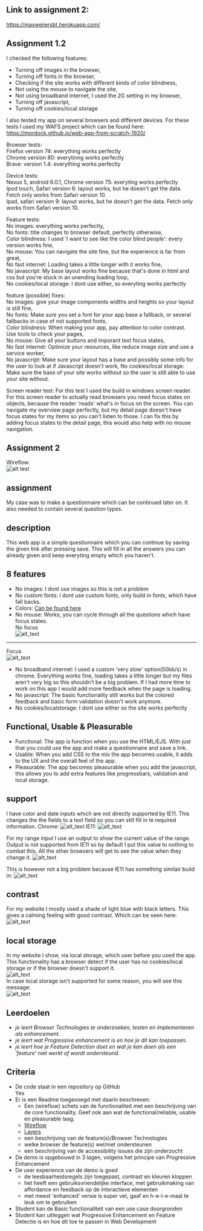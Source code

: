 ## Link to assignment 2:
https://maxweijersbt.herokuapp.com/

## Assignment 1.2

I checked the following features:  
- Turning off images in the browser,  
- Turning off fonts in the browser,  
- Checking if the site works with different kinds of color blindness,  
- Not using the mouse to navigate the site,  
- Not using broadband internet, I used the 2G setting in my browser,   
- Turning off javascript,  
- Turning off cookies/local storage

I also tested my app on several browsers and different devices. For these tests I used my WAFS project which can be found here:  
https://mordock.github.io/web-app-from-scratch-1920/

Browser tests:  
Firefox version 74: everything works perfectly  
Chrome version 80: everytinng works perfectly  
Brave: version 1.4: everything works perfectly

Device tests:  
Nexus 5, android 6.0.1, Chrome version 75: everyting works perfectly  
Ipod touch, Safari version 6: layout works, but he doesn't get the data. Fetch only works from Safari version 10.  
Ipad, safari version 9: layout works, but he doesn't get the data. Fetch only works from Safari version 10. 

Feature tests:  
No images: everything works perfectly,  
No fonts: title changes to browser default, perfectly otherwise,  
Color blindness: I used 'I want to see like the color blind people': every version works fine,  
No mouse: You can navigate the site fine, but the experience is far from great,  
No fast internet: Loading takes a little longer with it works fine,  
No javascript: My base layout works fine because that's done in html and css but you're stuck in an unending loading loop,  
No cookies/local storage: I dont use either, so everyting works perfectly

feature (possible) fixes:  
No images: give your image components widths and heights so your layout is still fine,  
No fonts: Make sure you set a font for your app base a fallback, or several fallbacks in case of not supported fonts,  
Color blindness: When making your app, pay attention to color contrast. Use tools to check your pages,  
No mouse: Give all your buttons and imporant text focus states,  
No fast internet: Optimize your resources, like reduce image size and use a service worker,  
No javascript: Make sure your layout has a base and possibly some info for the user to look at if Javascript doesn't work, 
No cookies/local storage: Make sure the base of your site works without so the user is still able to use your site without.

Screen reader test:
For this test I used the build in windows screen reader. For this screen reader to actually read browsers you need focus states on objects, because the reader 'reads' what's in focus on the screen. 
You can navigate my overview page perfectly, but my detail page doesn't have focus states for my items so you can't listen to those.
I can fix this by adding focus states to the detail page, this would also help with no mouse navigation. 

## Assignment 2

Wireflow:  
![alt test](https://github.com/mordock/browser-technologies-1920/blob/master/school%20stuff/Resources/Wireflow.png)

## assignment
My case was to make a questionnaire which can be continued later on. It also needed to contain several question types.

## description
This web app is a simple questionnaire which you can continue by saving the given link after pressing save. This will fill in all the answers you can already given and keep everyting empty which you haven't. 

## 8 features
* No images: I dont use images so this is not a problem
* No custom fonts: I dont use custom fonts, only build in fonts, which have fall backs.
* Colors: [Can be found here](#contrast)
* No mouse: Works, you can cycle through all the questions which have focus states.  
No focus  
![alt_text](https://github.com/mordock/browser-technologies-1920/blob/master/school%20stuff/Resources/mouse001.png)
___________________________
Focus  
![alt_text](https://github.com/mordock/browser-technologies-1920/blob/master/school%20stuff/Resources/mouse002.png)  
* No broadband internet: I used a custom 'very slow' option(50kb/s) in chrome. Everything works fine, loading takes a little longer but my files aren't very big so this shouldn't be a big problem. If I had more time to work on this app I would add more feedback when the page is loading.
* No javascript: The basic functionality still works but the colored feedback and basic form validation doesn't work anymore. 
* No cookies/localstorage: I dont use either so the site works perfectly

## Functional, Usable & Pleasurable
* Functional: The app is function when you use the HTML/EJS. With just that you could use the app and make a questionnaire and save a link.
* Usable: When you add CSS to the mix the app becomes usable, it adds to the UX and the overall feel of the app.
* Pleasurable: The app becomes pleasurable when you add the javascript, this allows you to add extra features like progressbars, validation and local storage.

## support
I have color and date inputs which are not directly supported by IE11. This changes the the fields to a text field so you can still fill in te required information. 
Chrome:
![alt_text](https://github.com/mordock/browser-technologies-1920/blob/master/school%20stuff/Resources/chrome.png)
IE11:
![alt_text](https://github.com/mordock/browser-technologies-1920/blob/master/school%20stuff/Resources/support001.png)

For my range input I use an output to show the current value of the range. Output is not supported from IE11 so by default I put this value to nothing to combat this. All the other browsers will get to see the value when they change it. 
![alt_text](https://github.com/mordock/browser-technologies-1920/blob/master/school%20stuff/Resources/support002chrome.png)

This is however not a big problem because IE11 has something similair build in:
![alt_text](https://github.com/mordock/browser-technologies-1920/blob/master/school%20stuff/Resources/support002exp.png)
## contrast
For my website I mostly used a shade of light blue with black letters. This gives a calming feeling with good contrast. Which can be seen here:
![alt_text](https://github.com/mordock/browser-technologies-1920/blob/master/school%20stuff/Resources/contrast001.png)

## local storage
In my website I show, via local storage, which user before you used the app. This functionality has a browser detect if the user has no cookies/local storage or if the browser doesn't support it.  
![alt_text](https://github.com/mordock/browser-technologies-1920/blob/master/school%20stuff/Resources/storage.png)  
In case local storage isn't supported for some reason, you will see this message:  
![alt_text](https://github.com/mordock/browser-technologies-1920/blob/master/school%20stuff/Resources/storage_check.png)  


## Leerdoelen
- _je leert Browser Technologies te onderzoeken, testen en implementeren als enhancement._
- _je leert wat Progressive enhancement is en hoe je dit kan toepassen._
- _je leert hoe je Feature Detection doet en wat je kan doen als een 'feature' niet werkt of wordt ondersteund._  

## Criteria
- De code staat in een repository op GitHub  
Yes
- Er is een Readme toegevoegd met daarin beschreven:
  - Een (wireflow) schets van de functionaliteit met een beschrijving van de core functionality. Geef ook aan wat de  functional/reliable, usable en pleasurable laag.
  - [Wireflow](#Assignment-2)
  - [Layers](#Functional,-Usable-&-Pleasurable)
  - een beschrijving van de feature(s)/Browser Technologies
  - welke browser de feature(s) wel/niet ondersteunen
  - een beschrijving van de accessibility issues die zijn onderzocht
- De demo is opgebouwd in 3 lagen, volgens het principe van Progressive Enhancement
- De user experience van de demo is goed
  - de leesbaarheidsregels zijn toegepast, contrast en kleuren kloppen
  - het heeft een gebruiksvriendelijke interface, met gebruikmaking van affordance en feedback op de interactieve elementen
  - met meest 'enhanced' versie is super vet, gaaf en h-e-l-e-maal te leuk om te gebruiken
- Student kan de Basic functionaliteit van een use case doorgronden
- Student kan uitleggen wat Progressive Enhancement en Feature Detectie is en hoe dit toe te passen in Web Development


